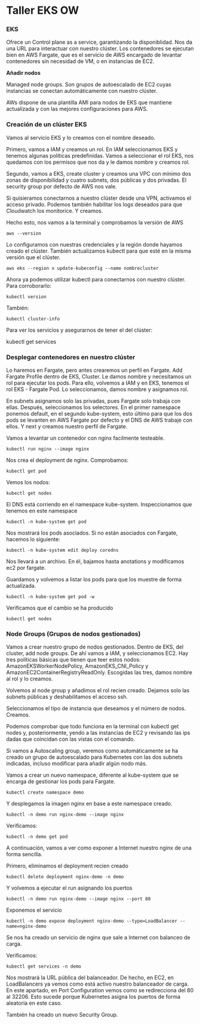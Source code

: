# Taller EKS OW

### EKS

Ofrece un Control plane as a service, garantizando la disponiblidad. Nos da una URL para interactuar con nuestro clúster. Los contenedores se ejecutan bien en AWS Fargate, que es el servicio de AWS encargado de levantar contenedores sin necesidad de VM, o en instancias de EC2.

**Añadir nodos**

Managed node groups. Son grupos de autoescalado de EC2 cuyas instancias se conectan automáticamente con nuestro clúster.

AWs dispone de una plantilla AMI para nodos de EKS que mantiene actualizada y con las mejores configuraciones para AWS.

### Creación de un clúster EKS

Vamos al servicio EKS y lo creamos con el nombre deseado. 

Primero, vamos a IAM y creamos un rol. En IAM seleccionamos EKS y tenemos algunas políticas predefinidas. Vamos a seleccionar el rol EKS, nos quedamos con los permisos que nos da y le damos nombre y creamos rol. 

Segundo, vamos a EKS, create cluster y creamos una VPC con mínimo dos zonas de disponibilidad y cuatro subnets, dos públicas y dos privadas. El security group por defecto de AWS nos vale.

Si quisieramos conectarnos a nuestro clúster desde una VPN, activamos el acceso privado. Podemos también habilitar los logs deseados para que Cloudwatch los monitorice. Y creamos.

Hecho esto, nos vamos a la terminal y comprobamos la versión de AWS

```
aws --version
```

Lo configuramos con nuestras credenciales y la región donde hayamos creado el clúster.
También actualizamos kubectl para que esté en la misma versión que el clúster.

```
aws eks --region x update-kubeconfig --name nombrecluster 
```

Ahora ya podemos utilizar kubectl para conectarnos con nuestro clúster. Para corroborarlo:

```
kubectl version
```

También:

```
kubectl cluster-info
```

Para ver los servicios y asegurarnos de tener el del clúster:

kubectl get services

### Desplegar contenedores en nuestro clúster

Lo haremos en Fargate, pero antes crearemos un perfil en Fargate. Add Fargate Profile dentro de EKS, Cluster. Le damos nombre y necesitamos un rol para ejecutar los pods. Para ello, volvemos a IAM y en EKS, tenemos el rol EKS - Fargate Pod. Lo seleccionamos, damos nombre y asignamos rol. 

En subnets asignamos solo las privadas, pues Fargate solo trabaja con ellas. Después, seleccionamos los selectores. En el primer namespace ponemos default, en el segundo kube-system, esto último para que los dos pods se levanten en AWS Fargate por defecto y el DNS de AWS trabaje con ellos. Y next y creamos nuestro perfil de Fargate.

Vamos a levantar un contenedor con nginx facilmente testeable.

```
kubectl run nginx --image nginx
```

Nos crea el deployment de nginx. Comprobamos:

```
kubectl get pod
```

Vemos los nodos:

```
kubectl get nodes
```

El DNS está corriendo en el namespace kube-system. Inspeccionamos que tenemos en este namespace

```
kubectl -n kube-system get pod
```

Nos mostrará los pods asociados. Si no están asociados con Fargate, hacemos lo siguiente:

```
kubectl -n kube-system edit deploy coredns
```

Nos llevará a un archivo. En él, bajamos hasta anotations y modificamos ec2 por fargate. 

Guardamos y volvemos a listar los pods para que los muestre de forma actualizada.

```
kubectl -n kube-system get pod -w
```

Verificamos que el cambio se ha producido

```
kubectl get nodes
```

### Node Groups (Grupos de nodos gestionados)

Vamos a crear nuestro grupo de nodos gestionados. Dentro de EKS, del cluster, add node groups. De ahí vamos a IAM, y seleccionamos EC2. Hay tres políticas básicas que tienen que teer estos nodos: AmazonEKSWorkerNodePolicy, AmazonEKS_CNI_Policy y AmazonEC2ContainerRegistryReadOnly. Escogidas las tres, damos nombre al rol y lo creamos.

Volvemos al node group y añadimos el rol recien creado. Dejamos solo las subnets públicas y deshabilitamos el acceso ssh. 

Seleccionamos el tipo de instancia que deseamos y el número de nodos. Creamos.

Podemos comprobar que todo funciona en la terminal con kubectl get nodes y, posteriormente, yendo a las instancias de EC2 y revisando las ips dadas que coincidan con las vistas con el comando.

Si vamos a Autoscaling group, veremos como automáticamente se ha creado un grupo de autoescalado para Kubernetes con las dos subnets indicadas, incluso modificar para añadir algún nodo más.

Vamos a crear un nuevo namespace, diferente al kube-system que se encarga de gestionar los pods para Fargate. 

```
kubectl create namespace demo
```

Y desplegamos la imagen nginx en base a este namespace creado.

```
kubectl -n demo run nginx-demo --image nginx
```

Verificamos:

```
kubectl -n demo get pod
```

A continuación, vamos a ver como exponer a Internet nuestro nginx de una forma sencilla.

Primero, eliminamos el deployment recien creado

```
kubectl delete deployment nginx-demo -n demo
```

Y volvemos a ejecutar el run asignando los puertos

```
kubectl -n demo run nginx-demo --image nginx --port 80
```

Exponemos el servicio

```
kubectl -n demo expose deployment nginx-demo --type=LoadBalancer --name=nginx-demo
```

Se nos ha creado un servicio de nginx que sale a Internet con balanceo de carga.

Verificamos:

```
kubectl get services -n demo
```

Nos mostrará la URL pública del balanceador. De hecho, en EC2, en LoadBalancers ya vemos como está activo nuestro balanceador de carga. En este apartado, en Port Configuration vemos como se redirecciona del 80 al 32206. Esto sucede porque Kubernetes asigna los puertos de forma aleatoria en este caso.

También ha creado un nuevo Security Group. 













